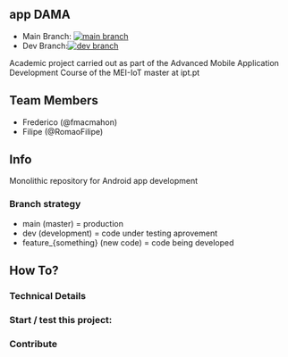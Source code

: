 ## app DAMA
- Main Branch: [![main branch](https://github.com/RomaoFilipe/appDAMA)](https://github.com/RomaoFilipe/appDAMA)
- Dev Branch:[![dev branch](https://github.com/RomaoFilipe/appDAMA)](https://github.com/RomaoFilipe/appDAMA)

Academic project carried out as part of the Advanced Mobile Application Development Course of the MEI-IoT master at ipt.pt

## Team Members

- Frederico (@fmacmahon)
- Filipe (@RomaoFilipe)

## Info

Monolithic repository for Android app development

### Branch strategy

- main (master) = production
- dev (development) = code under testing aprovement
- feature_{something} (new code) = code being developed

## How To?

### Technical Details

### Start / test this project:

### Contribute
